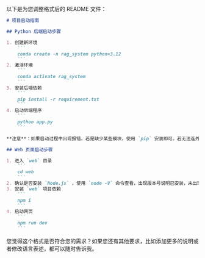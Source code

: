 以下是为您调整格式后的 README 文件：

```markdown
# 项目启动指南

## Python 后端启动步骤

1. 创建新环境
    ```
    conda create -n rag_system python=3.12
    ```
2. 激活环境
    ```
    conda activate rag_system
    ```
3. 安装后端依赖
    ```
    pip install -r requirement.txt
    ```
4. 启动后端程序
    ```
    python app.py
    ```

**注意**：如果启动过程中出现报错，若是缺少某些模块，使用 `pip` 安装即可。若无法连外网下载 `text2vec-large-chinese` ，可去 `modelscope` 手动下载后放到根目录。

## Web 页面启动步骤

1. 进入 `web` 目录
    ```
    cd web
    ```
2. 确认是否安装 `Node.js` ，使用 `node -V` 命令查看，出现版本号说明已安装，未出现则需先安装 `Node.js` 。
3. 安装 `web` 项目依赖
    ```
    npm i
    ```
4. 启动网页
    ```
    npm run dev
    ```
```

您觉得这个格式是否符合您的需求？如果您还有其他要求，比如添加更多的说明或者修改语言表述，都可以随时告诉我。
